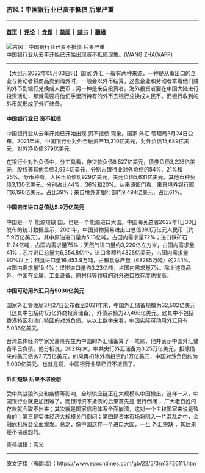 ### 古风：中国银行业已资不抵债 后果严重

---

#### [首页](../../../..?n13726111) &nbsp;|&nbsp; [评论](../../../../../epoch-comment?n13726111) &nbsp;|&nbsp; [专题](../../../../../epoch-special?n13726111) &nbsp;|&nbsp; [禁闻](../../../../../epoch-news?n13726111) &nbsp;|&nbsp; [禁书](../../../../../books?n13726111) &nbsp;|&nbsp; [翻墙](https://github.com/gfw-breaker/nogfw/blob/master/README.md?n13726111)


<div><img alt="古风：中国银行业已资不抵债 后果严重" class="attachment-djy_600_400 size-djy_600_400 wp-post-image" src="https://i.epochtimes.com/assets/uploads/2022/05/id13726118-1306152137451528-.jpeg"/>
<div class="caption">
 中国银行业从去年开始已开始出现资不抵债现象。(WANG ZHAO/AFP)
</div></div><hr/><div class="post_content" id="artbody" itemprop="articleBody">
 <!-- article content begin -->
 <p>
  【大纪元2022年05月03日讯】国家
  <ok href="https://www.epochtimes.com/gb/tag/%E5%A4%96%E6%B1%87.html">
   外汇
  </ok>
  一般有两种来源，一种是从事出口的企业与劳动者将商品卖到海外时，一般会以外币结算，这些企业和劳动者拿着他们赚的外币到银行兑换成人民币；另一种是来自投资者。海外投资者要在中国大陆进行投资活动，那就需要将他们手里所持有的外币去银行兑换成人民币。而银行收到的外币就形成了外汇储备。
 </p>
 <h4>
  中国银行业已
  <ok href="https://www.epochtimes.com/gb/tag/%E8%B5%84%E4%B8%8D%E6%8A%B5%E5%80%BA.html">
   资不抵债
  </ok>
 </h4>
 <p>
  中国银行业从去年开始已开始出现
  <ok href="https://www.epochtimes.com/gb/tag/%E8%B5%84%E4%B8%8D%E6%8A%B5%E5%80%BA.html">
   资不抵债
  </ok>
  现象。国家
  <ok href="https://www.epochtimes.com/gb/tag/%E5%A4%96%E6%B1%87.html">
   外汇
  </ok>
  管理局3月24日公布，2021年末，中国银行业对外金融资产15,310亿美元，对外负债15,689亿美元，对外净负债379亿美元。
 </p>
 <p>
  在银行业对外负债中，分工具看，存贷款负债8,527亿美元，债券负债3,228亿美元，股权等其他负债3,934亿美元，分别占银行业对外负债的54%、21%和25%。分币种看，人民币负债6,929亿美元，美元负债5,631亿美元，其他币种负债3,130亿美元，分别占比44%、36%和20%。从来源部门看，来自境外银行部门6,196亿美元，占比39%；来自境外非银行部门9,494亿美元，占比61%。
 </p>
 <h4>
  中国去年进口总值达5.9万亿美元
 </h4>
 <p>
  中国是一个
  <ok href="https://www.epochtimes.com/gb/tag/%E8%83%BD%E6%BA%90%E7%9F%AD%E7%BC%BA.html">
   能源短缺
  </ok>
  国，也是一个能源进口大国。中国海关总署2022年1日30日发布的统计数据显示，2021年，中国货物贸易进出口总值39.1万亿元人民币（约5.9万亿美元）。其中原油进口量为5.13亿吨，占国内需求量72%；进口铁矿石11.24亿吨，占国内需求量75%；天然气进口量约3,220亿立方米，占国内需求量41%；芯片进口总量为6,354.8亿个，进口金额约4326亿美元，占国内需求量90%以上；粮食进口量16,453.9万吨，占粮食总产量（68285万吨）的24.1%，占国内需求量19.4%；煤炭进口量约3.23亿吨，占国内需求量7%。除上述商品外，中国在金属、工业设备、原材料等领域的对外进口依存度也很高。
 </p>
 <h4>
  中国可动用外汇只有5036亿美元
 </h4>
 <p>
  国家外汇管理局3月27日公布截至2021年末，中国外汇储备规模为32,502亿美元（这其中包括约1万亿外商投资储备），外债余额为27,466亿美元。这其中不包括香港特区和澳门特区的对外负债。从以上数字来看，中国实际可动用外汇只有5,036亿美元。
 </p>
 <p>
  台湾总体经济学家吴嘉隆先生为中国的外汇储备算了一笔账，他并表示中国外汇储备早已负债。他分析说，2021年末，中共央行外汇储备为3.25万亿美元，扣除借来的美元债务2.7万亿美元。如果再扣除外商投资约1万亿美元，中国对外负债约为5,000亿美元。也就是说，中国银行业早已资不抵债了。
 </p>
 <h4>
  <ok href="https://www.epochtimes.com/gb/tag/%E5%A4%96%E6%B1%87%E7%9F%AD%E7%BC%BA.html">
   外汇短缺
  </ok>
  后果不堪设想
 </h4>
 <p>
  受中共战狼外交和疫情等影响，全球供应链正在大规模从中国撤出，这样一来，中国银行业就更加困难了。而银行资不抵债的后果首先是
  <ok href="https://www.epochtimes.com/gb/tag/%E9%93%B6%E8%A1%8C%E5%80%92%E9%97%AD.html">
   银行倒闭
  </ok>
  ，广大老百姓的存款就会取不出来；其次就是国家信用体系全面崩溃，这对一个主权国家来说是致命的；第三是实体经济大规模关门倒闭；第四是资本市场将陷入一片混乱之中，金融危机将会全面爆发。总之，像中国这样一个进口大国，一旦
  <ok href="https://www.epochtimes.com/gb/tag/%E5%A4%96%E6%B1%87%E7%9F%AD%E7%BC%BA.html">
   外汇短缺
  </ok>
  ，其后果是不堪设想的。
 </p>
 <p>
  责任编辑：高义
 </p>
 <!-- article content end -->
 <div id="below_article_ad">
 </div>
</div>


---

原文链接（需翻墙）：https://www.epochtimes.com/gb/22/5/3/n13726111.htm